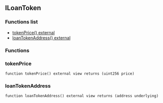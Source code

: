 
## ILoanToken

### Functions list
- [tokenPrice() external](#tokenprice)
- [loanTokenAddress() external](#loantokenaddress)

### Functions
### tokenPrice

```solidity
function tokenPrice() external view returns (uint256 price)
```

### loanTokenAddress

```solidity
function loanTokenAddress() external view returns (address underlying)
```

